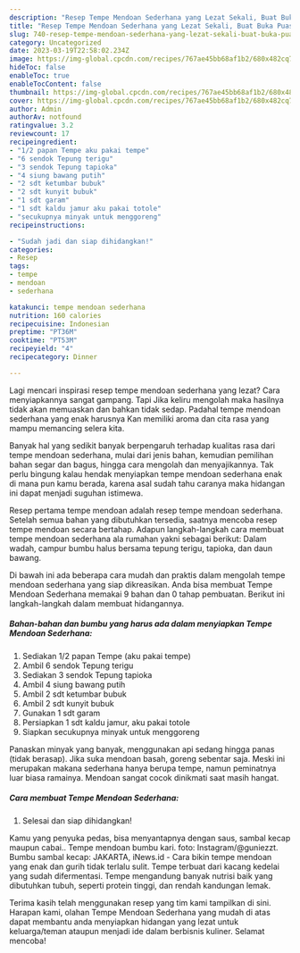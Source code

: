```yaml
---
description: "Resep Tempe Mendoan Sederhana yang Lezat Sekali, Buat Buka Puasa Enak"
title: "Resep Tempe Mendoan Sederhana yang Lezat Sekali, Buat Buka Puasa Enak"
slug: 740-resep-tempe-mendoan-sederhana-yang-lezat-sekali-buat-buka-puasa-enak
category: Uncategorized
date: 2023-03-19T22:58:02.234Z
image: https://img-global.cpcdn.com/recipes/767ae45bb68af1b2/680x482cq70/tempe-mendoan-sederhana-foto-resep-utama.jpg
hideToc: false
enableToc: true
enableTocContent: false
thumbnail: https://img-global.cpcdn.com/recipes/767ae45bb68af1b2/680x482cq70/tempe-mendoan-sederhana-foto-resep-utama.jpg
cover: https://img-global.cpcdn.com/recipes/767ae45bb68af1b2/680x482cq70/tempe-mendoan-sederhana-foto-resep-utama.jpg
author: Admin
authorAv: notfound
ratingvalue: 3.2
reviewcount: 17
recipeingredient:
- "1/2 papan Tempe aku pakai tempe"
- "6 sendok Tepung terigu"
- "3 sendok Tepung tapioka"
- "4 siung bawang putih"
- "2 sdt ketumbar bubuk"
- "2 sdt kunyit bubuk"
- "1 sdt garam"
- "1 sdt kaldu jamur aku pakai totole"
- "secukupnya minyak untuk menggoreng"
recipeinstructions:

- "Sudah jadi dan siap dihidangkan!"
categories:
- Resep
tags:
- tempe
- mendoan
- sederhana

katakunci: tempe mendoan sederhana 
nutrition: 160 calories
recipecuisine: Indonesian
preptime: "PT36M"
cooktime: "PT53M"
recipeyield: "4"
recipecategory: Dinner

---
```



Lagi mencari inspirasi resep tempe mendoan sederhana yang lezat? Cara menyiapkannya sangat gampang. Tapi Jika keliru mengolah maka hasilnya tidak akan memuaskan dan bahkan tidak sedap. Padahal tempe mendoan sederhana yang enak harusnya Kan memiliki aroma dan cita rasa yang mampu memancing selera kita.


Banyak hal yang sedikit banyak berpengaruh terhadap kualitas rasa dari tempe mendoan sederhana, mulai dari jenis bahan, kemudian pemilihan bahan segar dan bagus, hingga cara mengolah dan menyajikannya. Tak perlu bingung kalau hendak menyiapkan tempe mendoan sederhana enak di mana pun kamu berada, karena asal sudah tahu caranya maka hidangan ini dapat menjadi suguhan istimewa.

Resep pertama tempe mendoan adalah resep tempe mendoan sederhana. Setelah semua bahan yang dibutuhkan tersedia, saatnya mencoba resep tempe mendoan secara bertahap. Adapun langkah-langkah cara membuat tempe mendoan sederhana ala rumahan yakni sebagai berikut: Dalam wadah, campur bumbu halus bersama tepung terigu, tapioka, dan daun bawang.


Di bawah ini ada beberapa cara mudah dan praktis dalam mengolah tempe mendoan sederhana yang siap dikreasikan. Anda bisa membuat Tempe Mendoan Sederhana memakai 9 bahan dan 0 tahap pembuatan. Berikut ini langkah-langkah dalam membuat hidangannya.

<!--inarticleads1-->

##### Bahan-bahan dan bumbu yang harus ada dalam menyiapkan Tempe Mendoan Sederhana:

1. Sediakan 1/2 papan Tempe (aku pakai tempe)
1. Ambil 6 sendok Tepung terigu
1. Sediakan 3 sendok Tepung tapioka
1. Ambil 4 siung bawang putih
1. Ambil 2 sdt ketumbar bubuk
1. Ambil 2 sdt kunyit bubuk
1. Gunakan 1 sdt garam
1. Persiapkan 1 sdt kaldu jamur, aku pakai totole
1. Siapkan secukupnya minyak untuk menggoreng


Panaskan minyak yang banyak, menggunakan api sedang hingga panas (tidak berasap). Jika suka mendoan basah, goreng sebentar saja. Meski ini merupakan makana sederhana hanya berupa tempe, namun peminatnya luar biasa ramainya. Mendoan sangat cocok dinikmati saat masih hangat. 

<!--inarticleads2-->

##### Cara membuat Tempe Mendoan Sederhana:


1. Selesai dan siap dihidangkan!

Kamu yang penyuka pedas, bisa menyantapnya dengan saus, sambal kecap maupun cabai.. Tempe mendoan bumbu kari. foto: Instagram/@guniezzt. Bumbu sambal kecap: JAKARTA, iNews.id - Cara bikin tempe mendoan yang enak dan gurih tidak terlalu sulit. Tempe terbuat dari kacang kedelai yang sudah difermentasi. Tempe mengandung banyak nutrisi baik yang dibutuhkan tubuh, seperti protein tinggi, dan rendah kandungan lemak. 

Terima kasih telah menggunakan resep yang tim kami tampilkan di sini. Harapan kami, olahan Tempe Mendoan Sederhana yang mudah di atas dapat membantu anda menyiapkan hidangan yang lezat untuk keluarga/teman ataupun menjadi ide dalam berbisnis kuliner. Selamat mencoba!
